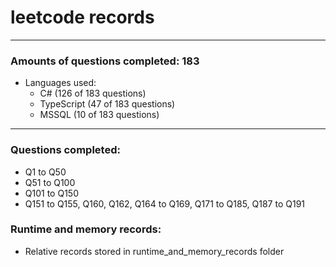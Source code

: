 # leetcode records
-----
### Amounts of questions completed: 183
- Languages used:
  - C# (126 of 183 questions)
  - TypeScript (47 of 183 questions)
  - MSSQL (10 of 183 questions)
-----
### Questions completed:
- Q1 to Q50
- Q51 to Q100
- Q101 to Q150
- Q151 to Q155, Q160, Q162, Q164 to Q169, Q171 to Q185, Q187 to Q191
### Runtime and memory records:
- Relative records stored in runtime_and_memory_records folder